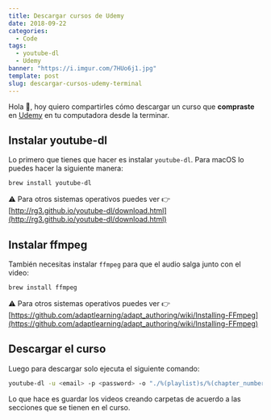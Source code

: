 ```yaml
---
title: Descargar cursos de Udemy
date: 2018-09-22
categories:
  - Code
tags:
  - youtube-dl
  - Udemy
banner: "https://i.imgur.com/7HUo6j1.jpg"
template: post
slug: descargar-cursos-udemy-terminal
---
```


Hola 👋, hoy quiero compartirles cómo descargar un curso que **compraste** en [Udemy](https://www.udemy.com/) en tu computadora desde la terminar.

## Instalar youtube-dl

Lo primero que tienes que hacer es instalar `youtube-dl`. Para macOS lo puedes hacer la siguiente manera:

```bash
brew install youtube-dl
```

⚠️ Para otros sistemas operativos puedes ver 👉 [http://rg3.github.io/youtube-dl/download.html](http://rg3.github.io/youtube-dl/download.html)

## Instalar ffmpeg

También necesitas instalar `ffmpeg` para que el audio salga junto con el video:

```bash
brew install ffmpeg
```

⚠️ Para otros sistemas operativos puedes ver 👉 [https://github.com/adaptlearning/adapt_authoring/wiki/Installing-FFmpeg](https://github.com/adaptlearning/adapt_authoring/wiki/Installing-FFmpeg)

## Descargar el curso

Luego para descargar solo ejecuta el siguiente comando:

```bash
youtube-dl -u <email> -p <password> -o "./%(playlist)s/%(chapter_number)s-%(chapter)s/%(autonumber)03d-%(title)s.%(ext)s" https://www.udemy.com/<course_name>/
```

Lo que hace es guardar los videos creando carpetas de acuerdo a las secciones que se tienen en el curso.
